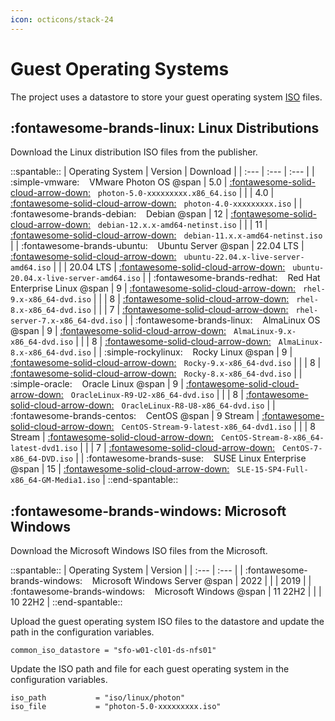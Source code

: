 ```yaml
---
icon: octicons/stack-24
---
```


# Guest Operating Systems

The project uses a datastore to store your guest operating system [ISO][iso] files.

## :fontawesome-brands-linux: Linux Distributions

Download the Linux distribution ISO files from the publisher.

::spantable::
| Operating System                                                        | Version   | Download                                                                                                               |
| :---                                                                    | :---      | :---                                                                                                                   |
| :simple-vmware: &nbsp;&nbsp; VMware Photon OS @span                     | 5.0       | [:fontawesome-solid-cloud-arrow-down:][download-linux-photon-5] &nbsp; `photon-5.0-xxxxxxxxx.x86_64.iso`               |
|                                                                         | 4.0       | [:fontawesome-solid-cloud-arrow-down:][download-linux-photon-4] &nbsp; `photon-4.0-xxxxxxxxx.iso`                      |
| :fontawesome-brands-debian: &nbsp;&nbsp; Debian @span                   | 12        | [:fontawesome-solid-cloud-arrow-down:][download-linux-debian-12] &nbsp; `debian-12.x.x-amd64-netinst.iso`              |
|                                                                         | 11        | [:fontawesome-solid-cloud-arrow-down:][download-linux-debian-11] &nbsp; `debian-11.x.x-amd64-netinst.iso`              |
| :fontawesome-brands-ubuntu: &nbsp;&nbsp; Ubuntu Server @span            | 22.04 LTS | [:fontawesome-solid-cloud-arrow-down:][download-linux-ubuntu-2204] &nbsp; `ubuntu-22.04.x-live-server-amd64.iso`       |
|                                                                         | 20.04 LTS | [:fontawesome-solid-cloud-arrow-down:][download-linux-ubuntu-2004] &nbsp; `ubuntu-20.04.x-live-server-amd64.iso`       |
| :fontawesome-brands-redhat: &nbsp;&nbsp; Red Hat Enterprise Linux @span | 9         | [:fontawesome-solid-cloud-arrow-down:][download-linux-rhel-9] &nbsp; `rhel-9.x-x86_64-dvd.iso`                         |
|                                                                         | 8         | [:fontawesome-solid-cloud-arrow-down:][download-linux-rhel-8] &nbsp; `rhel-8.x-x86_64-dvd.iso`                         |
|                                                                         | 7         | [:fontawesome-solid-cloud-arrow-down:][download-linux-rhel-7] &nbsp; `rhel-server-7.x-x86_64-dvd.iso`                  |
| :fontawesome-brands-linux: &nbsp;&nbsp; AlmaLinux OS @span              | 9         | [:fontawesome-solid-cloud-arrow-down:][download-linux-alma-9] &nbsp; `AlmaLinux-9.x-x86_64-dvd.iso`                    |
|                                                                         | 8         | [:fontawesome-solid-cloud-arrow-down:][download-linux-alma-8] &nbsp; `AlmaLinux-8.x-x86_64-dvd.iso`                    |
| :simple-rockylinux: &nbsp;&nbsp; Rocky Linux @span                      | 9         | [:fontawesome-solid-cloud-arrow-down:][download-linux-rocky-9] &nbsp; `Rocky-9.x-x86_64-dvd.iso`                       |
|                                                                         | 8         | [:fontawesome-solid-cloud-arrow-down:][download-linux-rocky-8] &nbsp; `Rocky-8.x-x86_64-dvd.iso`                       |
| :simple-oracle: &nbsp;&nbsp; Oracle Linux @span                         | 9         | [:fontawesome-solid-cloud-arrow-down:][download-linux-oracle-9] &nbsp; `OracleLinux-R9-U2-x86_64-dvd.iso`                 |
|                                                                         | 8         | [:fontawesome-solid-cloud-arrow-down:][download-linux-oracle-8] &nbsp; `OracleLinux-R8-U8-x86_64-dvd.iso`                 |
| :fontawesome-brands-centos: &nbsp;&nbsp; CentOS @span                   | 9 Stream  | [:fontawesome-solid-cloud-arrow-down:][download-linux-centos-stream-9] &nbsp; `CentOS-Stream-9-latest-x86_64-dvd1.iso` |
|                                                                         | 8 Stream  | [:fontawesome-solid-cloud-arrow-down:][download-linux-centos-stream-8] &nbsp; `CentOS-Stream-8-x86_64-latest-dvd1.iso` |
|                                                                         | 7         | [:fontawesome-solid-cloud-arrow-down:][download-linux-centos-7] &nbsp; `CentOS-7-x86_64-DVD.iso`                       |
| :fontawesome-brands-suse: &nbsp;&nbsp; SUSE Linux Enterprise @span      | 15        | [:fontawesome-solid-cloud-arrow-down:][download-linux-sles-15] &nbsp; `SLE-15-SP4-Full-x86_64-GM-Media1.iso`           |
::end-spantable::

## :fontawesome-brands-windows: Microsoft Windows

Download the Microsoft Windows ISO files from the Microsoft.

::spantable::
| Operating System                                                         | Version   |
| :---                                                                     | :---      |
| :fontawesome-brands-windows: &nbsp;&nbsp; Microsoft Windows Server @span | 2022      |
|                                                                          | 2019      |
| :fontawesome-brands-windows: &nbsp;&nbsp; Microsoft Windows @span        | 11 22H2   |
|                                                                          | 10 22H2   |
::end-spantable::

Upload the guest operating system ISO files to the datastore and update the path in the configuration variables.

```hcl title="config/common.pkrvars.hcl"
common_iso_datastore = "sfo-w01-cl01-ds-nfs01"
```

Update the ISO path and file for each guest operating system in the configuration variables.

```hcl title="builds/linux/photon/5/packer.auto.pkrvars.hcl"
iso_path           = "iso/linux/photon"
iso_file           = "photon-5.0-xxxxxxxxx.iso"
```

[//]: Links
[download-linux-alma-8]: https://mirrors.almalinux.org/isos/x86_64/8.8.html
[download-linux-alma-9]: https://mirrors.almalinux.org/isos/x86_64/9.2.html
[download-linux-centos-7]: http://isoredirect.centos.org/centos/7/isos/x86_64/
[download-linux-centos-stream-8]: http://isoredirect.centos.org/centos/8-stream/isos/x86_64/
[download-linux-centos-stream-9]: http://mirror.stream.centos.org/9-stream/BaseOS/x86_64/iso/
[download-linux-debian-12]: https://cdimage.debian.org/debian-cd/current/amd64/iso-cd/
[download-linux-debian-11]: https://cdimage.debian.org/cdimage/archive/11.7.0/amd64/iso-cd/
[download-linux-oracle-9]: https://yum.oracle.com/oracle-linux-isos.html
[download-linux-oracle-8]: https://yum.oracle.com/oracle-linux-isos.html
[download-linux-photon-5]: https://packages.vmware.com/photon/5.0/GA/iso/
[download-linux-photon-4]: https://packages.vmware.com/photon/4.0/Rev2/iso/
[download-linux-rhel-7]: https://access.redhat.com/downloads/content/69/ver=/rhel---7/7.9/x86_64/product-software
[download-linux-rhel-8]: https://access.redhat.com/downloads/content/479/ver=/rhel---8/8.8/x86_64/product-software
[download-linux-rhel-9]: https://access.redhat.com/downloads/content/479/ver=/rhel---9/9.2/x86_64/product-software
[download-linux-rocky-9]: https://download.rockylinux.org/pub/rocky/9/isos/x86_64/
[download-linux-rocky-8]: https://download.rockylinux.org/pub/rocky/8/isos/x86_64/
[download-linux-sles-15]: https://www.suse.com/download/sles/
[download-linux-ubuntu-2004]: https://releases.ubuntu.com/20.04/
[download-linux-ubuntu-2204]: https://releases.ubuntu.com/22.04/
[iso]: https://en.wikipedia.org/wiki/ISO_imageGUID-58D77EA5-50D9-4A8E-A15A-D7B3ABA11B87.html
